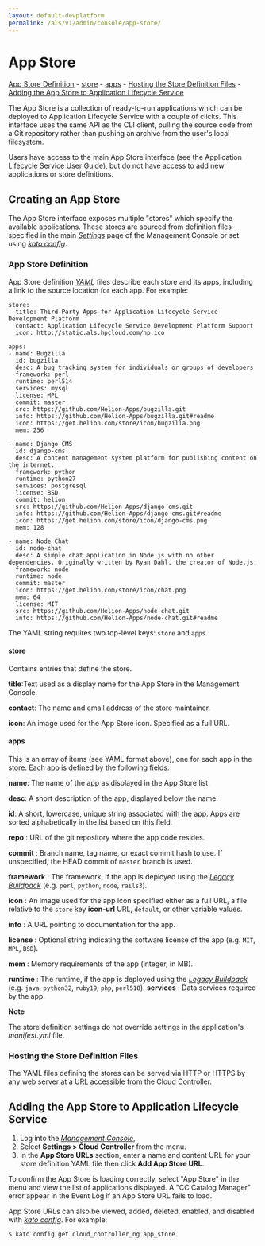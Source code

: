 ```yaml
---
layout: default-devplatform
permalink: /als/v1/admin/console/app-store/
---
```

<!--PUBLISHED-->

App Store[](#index-0 "Permalink to this headline")
===================================================
 [App Store Definition](#app-store-definition)
            -   [store](#store)
            -   [apps](#apps)
        -   [Hosting the Store Definition
            Files](#hosting-the-store-definition-files)
    -   [Adding the App Store to
        Application Lifecycle Service](#adding-the-app-store-to-helion)

The App Store is a collection of ready-to-run applications which can be
deployed to Application Lifecycle Service with a couple of clicks. This interface uses the
same API as the CLI client, pulling the source code from a Git
repository rather than pushing an archive from the user's local
filesystem.

Users have access to the main App Store interface (see the Application Lifecycle Service User
Guide), but do not have access to add new applications or store
definitions.

Creating an App Store[](#creating-an-app-store "Permalink to this headline")
-----------------------------------------------------------------------------

The App Store interface exposes multiple "stores" which specify the
available applications. These stores are sourced from definition files
specified in the main [*Settings*](/als/v1/admin/console/#settings) page of
the Management Console or set using [*kato
config*](/als/v1/admin/reference/kato-ref/#kato-command-ref-config).

### App Store Definition[](#app-store-definition "Permalink to this headline")

App Store definition
[*YAML*](/als/v1/user/reference/glossary/#term-yaml) files describe
each store and its apps, including a link to the source location for
each app. For example:

    store:
      title: Third Party Apps for Application Lifecycle Service Development Platform
      contact: Application Lifecycle Service Development Platform Support 
      icon: http://static.als.hpcloud.com/hp.ico

    apps:
    - name: Bugzilla
      id: bugzilla
      desc: A bug tracking system for individuals or groups of developers
      framework: perl
      runtime: perl514
      services: mysql
      license: MPL
      commit: master
      src: https://github.com/Helion-Apps/bugzilla.git
      info: https://github.com/Helion-Apps/bugzilla.git#readme
      icon: https://get.helion.com/store/icon/bugzilla.png
      mem: 256

    - name: Django CMS
      id: django-cms
      desc: A content management system platform for publishing content on the internet.
      framework: python
      runtime: python27
      services: postgresql
      license: BSD
      commit: helion
      src: https://github.com/Helion-Apps/django-cms.git
      info: https://github.com/Helion-Apps/django-cms.git#readme
      icon: https://get.helion.com/store/icon/django-cms.png
      mem: 128

    - name: Node Chat
      id: node-chat
      desc: A simple chat application in Node.js with no other dependencies. Originally written by Ryan Dahl, the creator of Node.js.
      framework: node
      runtime: node
      commit: master
      icon: https://get.helion.com/store/icon/chat.png
      mem: 64
      license: MIT
      src: https://github.com/Helion-Apps/node-chat.git
      info: https://github.com/Helion-Apps/node-chat.git#readme

The YAML string requires two top-level keys: `store`
and `apps`.

#### store[](#store "Permalink to this headline")
Contains entries that define the store.

**title**:Text used as a display name for the App Store in the Management Console.

**contact**: The name and email address of the store maintainer.

**icon**: An image used for the App Store icon. Specified as a full URL.

#### apps[](#apps "Permalink to this headline")

This is an array of items (see YAML format above), one for each app in the store. Each app is defined by the following fields:

**name**:   The name of the app as displayed in the App Store list.

**desc**:   A short description of the app, displayed below the name.

**id**: A short, lowercase, unique string associated with the app. Apps are sorted alphabetically in the list based on this field.

 **repo**
:   URL of the git repository where the app code resides.

**commit**
:   Branch name, tag name, or exact commit hash to use. If
    unspecified, the HEAD commit of `master`
    branch is used.

**framework**
:   The framework, if the app is deployed using the [*Legacy
    Buildpack*](/als/v1/user/deploy/buildpack/#buildpacks-legacy)
    (e.g. `perl`, `python`,
    `node`, `rails3`).

**icon**
:   An image used for the app icon specified either as a full URL, a
    file relative to the `store` key **icon-url**
    URL, `default`, or other variable values.

**info**
:   A URL pointing to documentation for the app.

**license**
:   Optional string indicating the software license of the app (e.g.
     `MIT`, `MPL`,
     `BSD`).

**mem**
:   Memory requirements of the app (integer, in MB).

**runtime**
:   The runtime, if the app is deployed using the [*Legacy
    Buildpack*](/als/v1/user/deploy/buildpack/#buildpacks-legacy)
    (e.g. `java`, `python32`,
    `ruby19`, `php`,
    `perl518`).
**services**
:   Data services required by the app.

**Note**

The store definition settings do not override settings in the
application's *manifest.yml* file.

### Hosting the Store Definition Files[](#hosting-the-store-definition-files "Permalink to this headline")

The YAML files defining the stores can be served via HTTP or HTTPS by
any web server at a URL accessible from the Cloud Controller.

Adding the App Store to Application Lifecycle Service[](#adding-the-app-store-to-helion "Permalink to this headline")
---------------------------------------------------------------------------------------------------

1.  Log into the [*Management
    Console*](/als/v1/user/console/#management-console),
2.  Select **Settings \> Cloud Controller** from the menu.
3.  In the **App Store URLs** section, enter a name and content URL for
    your store definition YAML file then click **Add App Store URL**.

To confirm the App Store is loading correctly, select "App Store" in the
menu and view the list of applications displayed. A "CC Catalog Manager"
error appear in the Event Log if an App Store URL fails to load.

App Store URLs can also be viewed, added, deleted, enabled, and disabled
with [*kato
config*](/als/v1/admin/reference/kato-ref/#kato-command-ref-config). For
example:

    $ kato config get cloud_controller_ng app_store
